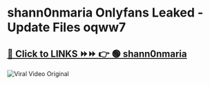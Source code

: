 
 # shann0nmaria Onlyfans Leaked - Update Files oqww7

## <h2><a href="https://clipsfans.com/shann0nmaria&ref=git">🔗 Click to LINKS ⏩⏩ 👉 🟢 shann0nmaria </a></h2>

<a href="https://clipsfans.com/shann0nmaria&ref=git" rel="nofollow" data-target="animated-image.originalLink"><img src="https://i.ibb.co.com/xMMVF88/686577567.gif" alt="Viral Video Original" style="max-width: 100%; display: inline-block;" data-target="animated-image.originalImage"></a>

